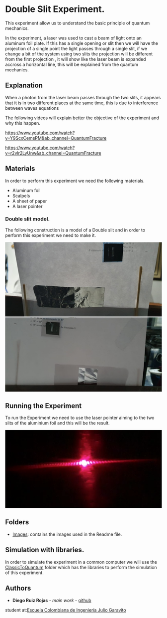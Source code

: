 # Double Slit Experiment.

This experiment allow us to understand the basic principle of quantum mechanics.

In the experiment, a laser was used to cast a beam of light onto an aluminum foil plate. If this has a single opening or slit then we will have the projection of a single point the light passes through a single slit, if we change a bit of the system using two slits the projection will be different from the first projection , it will show like the laser beam is expanded accross a horizontal line, this will be explained from the quantum mechanics.

## Explanation
When a photon from the laser beam passes through the two slits, it appears that it is in two different places at the same time, this is due to interference between waves equations

The following videos will explain better the objective of the experiment and why this happen.

https://www.youtube.com/watch?v=Y9ScxCemsPM&ab_channel=QuantumFracture

https://www.youtube.com/watch?v=r2vlr2LyUnw&ab_channel=QuantumFracture
## Materials

In order to perform this experiment we need the following materials.
- Aluminum foil
- Scalpels
- A sheet of paper
- A laser pointer


### Double slit model.

The following construction is a model of a Double slit and in order to perform this experiment we need to make it.

![](Images/Slits1.jpeg)
![](Images/Slits2.jpeg)
 
## Running the Experiment

To run the Experiment we need to use the laser pointer aiming to the two slits of the aluminium foil and this will be the result.

![](Images/laser.PNG)
## Folders
- [Images](https://github.com/Diegoruro/ComplexCNYT/tree/master/Images): contains the images used in the Readme file.

## Simulation with libraries.
In order to simulate the experiment in a common computer we will use the [ClassicToQuantum](https://github.com/Diegoruro/CNYT/tree/master/ClassicToQuantum) folder which has the libraries to perform the simulation of this experiment.




## Authors

* **Diego Ruiz Rojas** - *main work* - [github](https://github.com/Diegoruro)

student at:[Escuela Colombiana de Ingeniería Julio Garavito](https://www.escuelaing.edu.co/es/)
